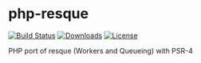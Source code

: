# php-resque
[![Build Status](https://travis-ci.org/CraryPrimitiveMan/php-resque?branch=master)](https://travis-ci.org/CraryPrimitiveMan/php-resque)
[![Downloads](https://img.shields.io/packagist/dt/CraryPrimitiveMan/php-resque.svg)](https://packagist.org/packages/craryprimitiveman/php-resque)
[![License](https://img.shields.io/packagist/l/CraryPrimitiveMan/php-resque.svg)](https://github.com/CraryPrimitiveMan/php-resque/blob/master/LICENSE)

PHP port of resque (Workers and Queueing) with PSR-4

